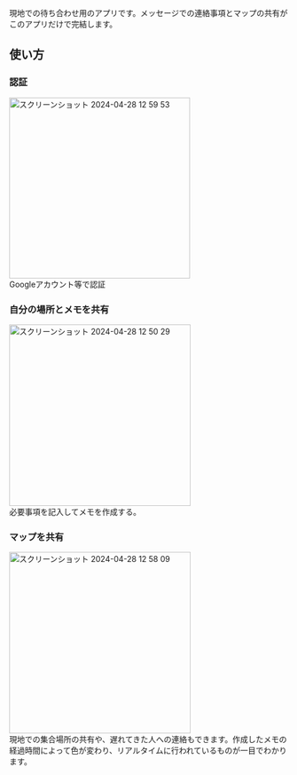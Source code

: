 現地での待ち合わせ用のアプリです。メッセージでの連絡事項とマップの共有がこのアプリだけで完結します。

## 使い方

### 認証
<img width="326" alt="スクリーンショット 2024-04-28 12 59 53" src="https://github.com/na2kera/kokomemo/assets/139093152/d9183c0d-55e9-4c3f-a220-6efc33c8bc48"><br>
Googleアカウント等で認証

### 自分の場所とメモを共有
<img width="327" alt="スクリーンショット 2024-04-28 12 50 29" src="https://github.com/na2kera/kokomemo/assets/139093152/3026e5d3-9b3d-435e-b40c-3bea0e1d47a7"><br>
必要事項を記入してメモを作成する。

### マップを共有
<img width="327" alt="スクリーンショット 2024-04-28 12 58 09" src="https://github.com/na2kera/kokomemo/assets/139093152/611f04f9-ed28-40c6-9083-78844cdf57a2"><br>
現地での集合場所の共有や、遅れてきた人への連絡もできます。作成したメモの経過時間によって色が変わり、リアルタイムに行われているものが一目でわかります。


